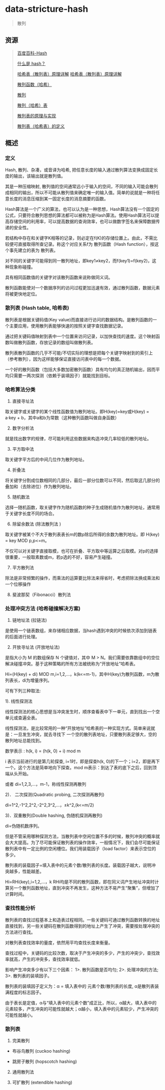 # data-stricture-hash

> 散列

## 资源

> [百度百科-Hash](https://baike.baidu.com/item/Hash/390310)
>
>
> [什么是 hash？](https://www.zhihu.com/question/26762707/answer/890181997)
>
> [哈希表（散列表）原理详解](https://blog.csdn.net/yyyljw/article/details/80903391)
> [哈希表（散列表）原理详解](https://blog.csdn.net/duan19920101/article/details/51579136)
>
> [散列函数（哈希）](https://blog.csdn.net/m0_37925202/article/details/82015731)
>
> [散列](https://zhuanlan.zhihu.com/p/136127659)
>
> [散列（哈希）表](https://blog.csdn.net/qq_28119741/article/details/101755925)
>
> [散列表的原理与实现](https://www.jianshu.com/p/01028590ada2)
>
> [散列表（哈希表）的定义](http://www.nowamagic.net/academy/detail/3008010)


## 概述

### 定义

Hash, 散列、杂凑，或音译为哈希, 把任意长度的输入通过散列算法变换成固定长度的输出，该输出就是散列值。

其是一种压缩映射, 散列值的空间通常远小于输入的空间，不同的输入可能会散列成相同的输出，所以不可能从散列值来确定唯一的输入值。简单的说就是一种将任意长度的消息压缩到某一固定长度的消息摘要的函数。

Hash算法是一个广义的算法，也可以认为是一种思想，Hash算法没有一个固定的公式，只要符合散列思想的算法都可以被称为是Hash算法。使用Hash算法可以提高存储空间的利用率，可以提高数据的查询效率，也可以做数字签名来保障数据传递的安全性。

若结构中存在和关键字K相等的记录，则必定在f(K)的存储位置上。由此，不需比较便可直接取得所查记录。称这个对应关系f为 散列函数（Hash function），按这个事先建立的表为 散列表。

对不同的关键字可能得到同一散列地址，即key1≠key2，而f(key1)=f(key2)，这种现象称碰撞。

具有相同函数值的关键字对该散列函数来说称做同义词。

散列函数能使对一个数据序列的访问过程更加迅速有效，通过散列函数，数据元素将被更快地定位。


### 散列表 (Hash table, 哈希表)

散列表是根据关键码值(Key value)而直接进行访问的数据结构。是散列函数的一个主要应用，使用散列表能够快速的按照关键字查找数据记录。

通过把关键码值映射到表中一个位置来访问记录，以加快查找的速度。这个映射函数叫做散列函数，存放记录的数组叫做散列表。


散列表散列函数的几乎不可能/不切实际的理想是把每个关键字映射到的索引上（参考散列），因为这样能够保证直接访问表中的每一个数据。

一个好的散列函数（包括大多数加密散列函数）具有均匀的真正随机输出，因而平均只需要一两次探测（依赖于装填因子）就能找到目标。


### 哈希算法分类

1. 直接寻址法

取关键字或关键字的某个线性函数值为散列地址。即H(key)=key或H(key) = a·key + b，其中a和b为常数（这种散列函数叫做自身函数）

2. 数字分析法

就是找出数字的规律，尽可能利用这些数据来构造冲突几率较低的散列地址。

3. 平方取中法

取关键字平方后的中间几位作为散列地址。

4. 折叠法

将关键字分割成位数相同的几部分，最后一部分位数可以不同，然后取这几部分的叠加和（去除进位）作为散列地址。

5. 随机数法

选择一随机函数，取关键字作为随机函数的种子生成随机值作为散列地址，通常用于关键字长度不同的场合。

6. 除留余数法 (除法散列法 )

取关键字被某个不大于散列表表长m的数p除后所得的余数为散列地址。即 H(key) = key MOD p,p<=m。

不仅可以对关键字直接取模，也可在折叠、平方取中等运算之后取模。对p的选择很重要，一般取素数或m，若p选的不好，容易产生碰撞。

7. 平方散列法

除法是非常频繁的操作，而乘法的运算要比除法来得省时，考虑把除法换成乘法和一个位移操作

8. 斐波那契（Fibonacci）散列法


### 处理冲突方法 (哈希碰撞解决方案)

1. 链地址法 (拉链法)

是使用一个链表数组，来存储相应数据，当hash遇到冲突的时候依次添加到链表的后面进行处理。


2. 开放寻址法 (开放地址法)

是指大小为 M 的数组保存 N 个键值对，其中 M > N。我们需要依靠数组中的空位解决碰撞冲突。基于这种策略的所有方法被统称为“开放地址”哈希表。

Hi=(H(key) + di) MOD m,i=1,2,…，k(k<=m-1)，其中H(key)为散列函数，m为散列表长，di为增量序列。

可有下列三种取法:

1). 线性探测法

线性探测法的核心思想是当冲突发生时，顺序查看表中下一单元，直到找出一个空单元或查遍全表。

线性探测法，是比较常用的一种“开放地址”哈希表的一种实现方式。简单来说就是：一旦发生冲突，就去寻找下 一个空的散列表地址，只要散列表足够大，空的散列地址总能找到。

数学表示 : h(k, i) = (h(k, 0) + i) mod m

i 表示当前进行的是第几轮探查, i=1时，即是探查h(k, 0)的下一个；i=2，即是再下一个。这个方法是简单地向下探查。mod m表示：到达了表的底下之后，回到顶端从头开始。

或者 di=1,2,3,…，m-1，称线性探测再散列

2)． 二次探测(Quadratic probing, 二次探测再散列)

di=1^2,-1^2,2^2,-2^2,3^2,…，±k^2,(k<=m/2)

3)．双重散列(Double hashing, 伪随机探测再散列)

di=伪随机数序列。

但是不管采用哪种探测方法，当散列表中空闲位置不多的时候，散列冲突的概率就会大大提高。为了尽可能保证散列表的操作效率，一般情况下，我们会尽可能保证散列表中有一定比例的空闲槽位。我们用装载因子（load factor）来表示空位的多少。

散列表的装载因子=填入表中的元素个数/散列表的长度。装载因子越大，说明冲突越多，性能越差。

Hi=RHi(key),i=1,2,…，k RHi均是不同的散列函数，即在同义词产生地址冲突时计算另一个散列函数地址，直到冲突不再发生，这种方法不易产生“聚集”，但增加了计算时间。


### 查找性能分析

散列表的查找过程基本上和造表过程相同。一些关键码可通过散列函数转换的地址直接找到，另一些关键码在散列函数得到的地址上产生了冲突，需要按处理冲突的方法进行查找。

对散列表查找效率的量度，依然用平均查找长度来衡量。

查找过程中，关键码的比较次数，取决于产生冲突的多少，产生的冲突少，查找效率就高，产生的冲突多，查找效率就低。

影响产生冲突多少有以下三个因素： 1>. 散列函数是否均匀; 2>. 处理冲突的方法; 3>. 散列表的装填因子。

散列表的装填因子定义为：α = 填入表中的 元素个数/散列表的长度, α是散列表装满程度的标志因子。

由于表长是定值，α与“填入表中的元素个数”成正比，所以，α越大，填入表中的元素较多，产生冲突的可能性就越大；α越小，填入表中的元素较少，产生冲突的可能性就越小。


### 散列表

1. 完美散列

  - 布谷鸟散列 (cuckoo hashing)

  - 跳房子散列 (hopscotch hashing)

2. 通用散列法

3. 可扩散列 (extendible hashing)
